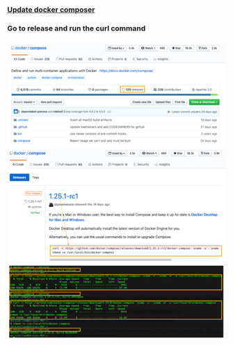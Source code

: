 ### [Update docker composer](https://github.com/docker/compose)

### Go to release and run the curl command
![docker_composer](/data/01_docker.png)
![docker_composer](/data/02_docker.png)
![docker_composer](/data/03_docker.png)
